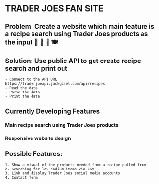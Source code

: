 
# **TRADER JOES FAN SITE**

## Problem: Create a website which main feature is a recipe search using Trader Joes products as the input :shopping_cart: :avocado: :bread: :plate_with_cutlery:
## Solution: Use public API to get create recipe search and print out

    - Connect to the API URL https://traderjoeapi.jackgisel.com/api/recipes
    - Read the data
    - Parse the data
    - Print the data

## Currently Developing Features 
### Main recipe search using Trader Joes products
### Responsive website design

## Possible Features: 
    1. Show a visual of the products needed from a recipe pulled from 
    2. Searching for low sodium items via CSV
    3. Link and display Trader Joes social media accounts
    4. Contact form  
